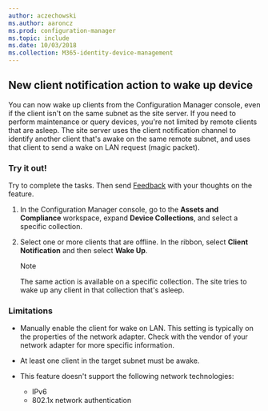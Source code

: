 ```yaml
---
author: aczechowski
ms.author: aaroncz
ms.prod: configuration-manager
ms.topic: include
ms.date: 10/03/2018
ms.collection: M365-identity-device-management
---
```


## <a name="bkmk_wakeup"></a> New client notification action to wake up device
<!--1317364-->

You can now wake up clients from the Configuration Manager console, even if the client isn't on the same subnet as the site server. If you need to perform maintenance or query devices, you're not limited by remote clients that are asleep. The site server uses the client notification channel to identify another client that's awake on the same remote subnet, and uses that client to send a wake on LAN request (magic packet).


### Try it out!

Try to complete the tasks. Then send [Feedback](/sccm/core/understand/find-help#product-feedback) with your thoughts on the feature.

1. In the Configuration Manager console, go to the **Assets and Compliance** workspace, expand **Device Collections**, and select a specific collection.  

2. Select one or more clients that are offline. In the ribbon, select **Client Notification** and then select **Wake Up**.  

    > [!Note]  
    > The same action is available on a specific collection. The site tries to wake up any client in that collection that's asleep.  


### Limitations

- Manually enable the client for wake on LAN. This setting is typically on the properties of the network adapter. Check with the vendor of your network adapter for more specific information.  

- At least one client in the target subnet must be awake. 

- This feature doesn't support the following network technologies:  
    - IPv6
    - 802.1x network authentication 


